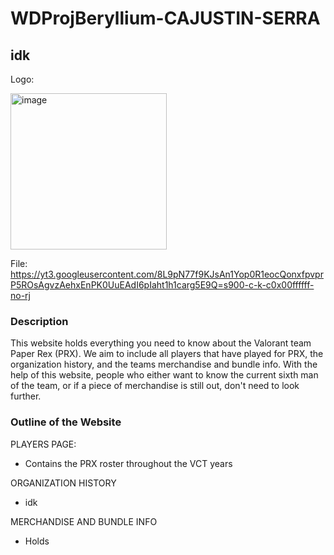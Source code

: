 # WDProjBeryllium-CAJUSTIN-SERRA
## idk
Logo:

<img width="250" height="250" alt="image" src="https://github.com/user-attachments/assets/c23494c0-2c6b-4a29-ae07-2a0db90903db" />

File: https://yt3.googleusercontent.com/8L9pN77f9KJsAn1Yop0R1eocQonxfpvprP5ROsAgvzAehxEnPK0UuEAdI6pIaht1h1carg5E9Q=s900-c-k-c0x00ffffff-no-rj

### Description
This website holds everything you need to know about the Valorant team Paper Rex (PRX).  We aim to include all players that have played for PRX, the organization history, and the teams merchandise and bundle info. With the help of this website, people who either want to know the current sixth man of the team, or if a piece of merchandise is still out, don't need to look further.

### Outline of the Website
PLAYERS PAGE: 
* Contains the PRX roster throughout the VCT years

ORGANIZATION HISTORY
* idk

MERCHANDISE AND BUNDLE INFO
* Holds 
